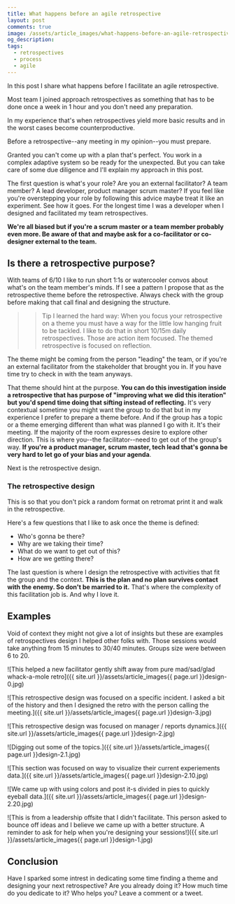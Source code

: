 ```yaml
---
title: What happens before an agile retrospective
layout: post
comments: true
image: /assets/article_images/what-happens-before-an-agile-retrospective/hero.jpg
og_description: 
tags:
  - retrospectives
  - process
  - agile
---
```


In this post I share what happens before I facilitate an agile retrospective.

Most team I joined approach retrospectives as something that has to be done once a week in 1 hour and you don't need any preparation.

In my experience that's when retrospectives yield more basic results and in the worst cases become counterproductive.

Before a retrospective--any meeting in my opinion--you must prepare.

Granted you can't come up with a plan that's perfect. You work in a complex adaptive system so be ready for the unexpected. But you can take care of some due diligence and I'll explain my approach in this post.

The first question is what's your role? Are you an external facilitator? A team member? A lead developer, product manager scrum master? If you feel like you're overstepping your role by following this advice maybe treat it like an experiment. See how it goes. For the longest time I was a developer when I designed and facilitated my team retrospectives.

**We're all biased but if you're a scrum master or a team member probably even more. Be aware of that and maybe ask for a co-facilitator or co-designer external to the team.**

## Is there a retrospective purpose?

With teams of 6/10 I like to run short 1:1s or watercooler convos about what's on the team member's minds. If I see a pattern I propose that as the retrospective theme before the retrospective. Always check with the group before making that call final and designing the structure.

>> Tip I learned the hard way: When you focus your retrospective on a theme you must have a way for the little low hanging fruit to be tackled. I like to do that in short 10/15m daily retrospectives. Those are action item focused. The themed retrospective is focused on reflection.

The theme might be coming from the person "leading" the team, or if you're an external facilitator from the stakeholder that brought you in. If you have time try to check in with the team anyways.

That theme should hint at the purpose. __You can do this investigation inside a retrospective that has purpose of "improving what we did this iteration" but you'd spend time doing that sifting instead of reflecting.__ It's very contextual sometime you might want the group to do that but in my experience I prefer to prepare a theme before. And if the group has a topic or a theme emerging different than what was planned I go with it. It's their meeting. If the majority of the room expresses desire to explore other direction. This is where you--the facilitator--need to get out of the group's way. **If you're a product manager, scrum master, tech lead that's gonna be very hard to let go of your bias and your agenda**.

Next is the retrospective design.

### The retrospective design

This is so that you don't pick a random format on retromat print it and walk in the retrospective.

Here's a few questions that I like to ask once the theme is defined:

* Who's gonna be there?
* Why are we taking their time?
* What do we want to get out of this?
* How are we getting there?

The last question is where I design the retrospective with activities that fit the group and the context. **This is the plan and no plan survives contact with the enemy. So don't be married to it.** That's where the complexity of this facilitation job is. And why I love it.

## Examples

Void of context they might not give a lot of insights but these are examples of retrospectives design I helped other folks with. Those sessions would take anything from 15 minutes to 30/40 minutes. Groups size were between 6 to 20.

![This helped a new facilitator gently shift away from pure mad/sad/glad whack-a-mole retro]({{ site.url }}/assets/article_images{{ page.url }}design-0.jpg)

![This retrospective design was focused on a specific incident. I asked a bit of the history and then I designed the retro with the person calling the meeting.]({{ site.url }}/assets/article_images{{ page.url }}design-3.jpg)

![This retrospective design was focused on manager / reports dynamics.]({{ site.url }}/assets/article_images{{ page.url }}design-2.jpg)

![Digging out some of the topics.]({{ site.url }}/assets/article_images{{ page.url }}design-2.1.jpg)

![This section was focused on way to visualize their current experiements data.]({{ site.url }}/assets/article_images{{ page.url }}design-2.10.jpg)

![We came up with using colors and post it-s divided in pies to quickly eyeball data.]({{ site.url }}/assets/article_images{{ page.url }}design-2.20.jpg)

![This is from a leadership offsite that I didn't facilitate. This person asked to bounce off ideas and I believe we came up with a better structure. A reminder to ask for help when you're designing your sessions!]({{ site.url }}/assets/article_images{{ page.url }}design-1.jpg)

## Conclusion

Have I sparked some intrest in dedicating some time finding a theme and designing your next retrospective? Are you already doing it? How much time do you dedicate to it? Who helps you? Leave a comment or a tweet.